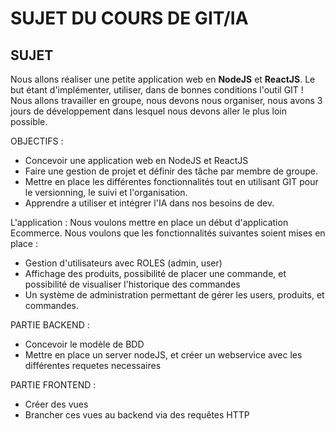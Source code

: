 # SUJET DU COURS DE GIT/IA

## SUJET

Nous allons réaliser une petite application web en **NodeJS** et **ReactJS**.
Le but étant d'implémenter, utiliser, dans de bonnes conditions l'outil GIT !
Nous allons travailler en groupe, nous devons nous organiser, nous avons 3 jours de développement dans lesquel nous devons aller le plus loin possible.

OBJECTIFS :

- Concevoir une application web en NodeJS et ReactJS
- Faire une gestion de projet et définir des tâche par membre de groupe.
- Mettre en place les différentes fonctionnalités tout en utilisant GIT pour le versionning, le suivi et l'organisation.
- Apprendre a utiliser et intégrer l'IA dans nos besoins de dev.

L'application :
Nous voulons mettre en place un début d'application Ecommerce. Nous voulons que les fonctionnalités suivantes soient mises en place :

- Gestion d'utilisateurs avec ROLES (admin, user)
- Affichage des produits, possibilité de placer une commande, et possibilité de visualiser l'historique des commandes
- Un système de administration permettant de gérer les users, produits, et commandes.

PARTIE BACKEND :

- Concevoir le modèle de BDD
- Mettre en place un server nodeJS, et créer un webservice avec les différentes requetes necessaires

PARTIE FRONTEND :

- Créer des vues
- Brancher ces vues au backend via des requêtes HTTP
